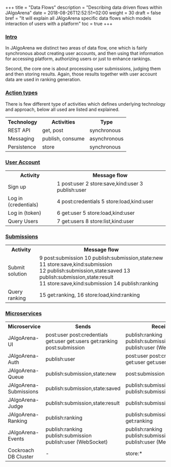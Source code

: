 +++
title = "Data Flows"
description = "Describing data driven flows within JAlgoArena"
date = 2018-08-26T12:52:51+02:00
weight = 30
draft = false
bref = "It will explain all JAlgoArena specific data flows which models interaction of users with a platform"
toc = true
+++

<h3 class="section-head" id="h-intro"><a href="#h-intro">Intro</a></h3>

In JAlgoArena we distinct two areas of data flow, one which is fairly synchronous about creating user accounts, and then
using that information for accessing platform, authorizing users or just to enhance rankings.

Second, the core one is about processing user submissions, judging them and then storing results. Again, those results
together with user account data are used in ranking generation.

<h3 class="section-head" id="h-action-types"><a href="#h-action-types">Action types</a></h3>

There is few different type of activities which defines underlying technology and approach, below all used are listed and explained.

<table class="bordered striped">
    <tr>
        <th>Technology</th>
        <th>Activities</th>
        <th>Type</th>
    </tr>
    <tr>
        <td>REST API</td>
        <td>get, post</td>
        <td>synchronous</td>
    </tr>
    <tr>
        <td>Messaging</td>
        <td>publish, consume</td>
        <td>asynchronous</td>
    </tr>
    <tr>
        <td>Persistence</td>
        <td>store</td>
        <td>synchronous</td>
    </tr>
</table>


<h3 class="section-head" id="h-user"><a href="#h-user">User Account</a></h3>

<table class="bordered striped">
    <tr>
        <th>Activity</th>
        <th>Message flow</th>
    </tr>
    <tr>
        <td>Sign up</td>
        <td>1 post:user 2 store:save,kind:user 3 publish:user</td>
    </tr>
    <tr>
        <td>Log in (credentials)</td>
        <td>4 post:credentials 5 store:load,kind:user</td>
    </tr>
    <tr>
        <td>Log in (token)</td>
        <td>6 get:user 5 store:load,kind:user</td>
    </tr>
    <tr>
        <td>Query Users</td>
        <td>7 get:users 8 store:list,kind:user</td>
    </tr>
</table>

<h3 class="section-head" id="h-user"><a href="#h-user">Submissions</a></h3>

<table class="bordered striped">
    <tr>
        <th>Activity</th>
        <th>Message flow</th>
    </tr>
    <tr>
        <td>Submit solution</td>
        <td>
            9 post:submission 10 publish:submission,state:new 11 store:save,kind:submission 
            <br/>12 publish:submission,state:saved 13 publish:submission,state:result 
            <br/>11 store:save,kind:submission 14 publish:ranking
        </td>
    </tr>
    <tr>
        <td>Query ranking</td>
        <td>15 get:ranking, 16 store:load,kind:ranking</td>
    </tr>    
</table>

<h3 class="section-head" id="h-microservices"><a href="#h-microservices">Microservices</a></h3>

<table class="bordered striped">
    <tr>
        <th>Microservice</th>
        <th>Sends</th>
        <th>Receives</th>
    </tr>
    <tr>
        <td>JAlgoArena-UI</td>
        <td>post:user post:credentials get:user get:users get:ranking post:submission</td>
        <td>publish:ranking publish:submission publish:user (WebSocket)</td>
    </tr>
    <tr>
        <td>JAlgoArena-Auth</td>
        <td>publish:user</td>
        <td>post:user post:credentials get:user get:users</td>
    </tr>
    <tr>
        <td>JAlgoArena-Queue</td>
        <td>publish:submission,state:new</td>
        <td>post:submission</td>
    </tr>
    <tr>
        <td>JAlgoArena-Submissions</td>
        <td>publish:submission,state:saved</td>
        <td>publish:submission,state:new publish:submission,state:result</td>
    </tr>
    <tr>
        <td>JAlgoArena-Judge</td>
        <td>publish:submission,state:result</td>
        <td>publish:submission,state:saved</td>
    </tr>
    <tr>
        <td>JAlgoArena-Ranking</td>
        <td>publish:ranking</td>
        <td>publish:submission,state:result get:ranking</td>
    </tr>
    <tr>
        <td>JAlgoArena-Events</td>
        <td>publish:ranking publish:submission publish:user (WebSocket)</td>
        <td>publish:ranking publish:submission publish:user (Messaging)</td>
    </tr>
    <tr>
        <td>Cockroach DB Cluster</td>
        <td>-</td>
        <td>store:*</td>
    </tr>
</table>
